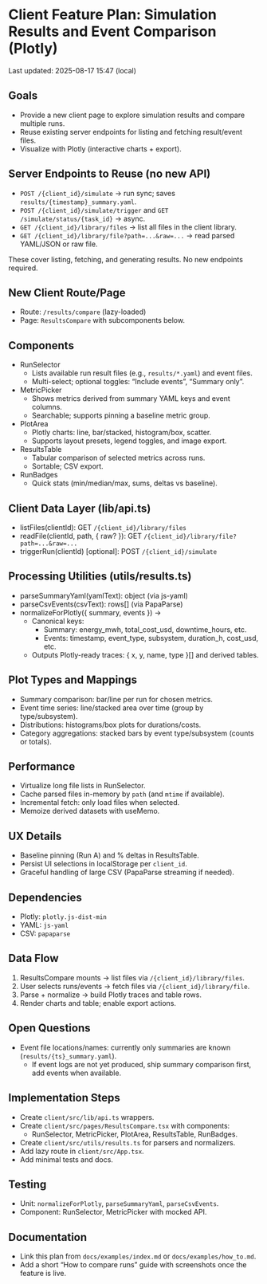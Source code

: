 # Client Feature Plan: Simulation Results and Event Comparison (Plotly)

Last updated: 2025-08-17 15:47 (local)

## Goals

- Provide a new client page to explore simulation results and compare multiple runs.
- Reuse existing server endpoints for listing and fetching result/event files.
- Visualize with Plotly (interactive charts + export).

## Server Endpoints to Reuse (no new API)

- `POST /{client_id}/simulate` → run sync; saves `results/{timestamp}_summary.yaml`.
- `POST /{client_id}/simulate/trigger` and `GET /simulate/status/{task_id}` → async.
- `GET /{client_id}/library/files` → list all files in the client library.
- `GET /{client_id}/library/file?path=...&raw=...` → read parsed YAML/JSON or raw file.

These cover listing, fetching, and generating results. No new endpoints required.

## New Client Route/Page

- Route: `/results/compare` (lazy-loaded)
- Page: `ResultsCompare` with subcomponents below.

## Components

- RunSelector
  - Lists available run result files (e.g., `results/*.yaml`) and event files.
  - Multi-select; optional toggles: “Include events”, “Summary only”.
- MetricPicker
  - Shows metrics derived from summary YAML keys and event columns.
  - Searchable; supports pinning a baseline metric group.
- PlotArea
  - Plotly charts: line, bar/stacked, histogram/box, scatter.
  - Supports layout presets, legend toggles, and image export.
- ResultsTable
  - Tabular comparison of selected metrics across runs.
  - Sortable; CSV export.
- RunBadges
  - Quick stats (min/median/max, sums, deltas vs baseline).

## Client Data Layer (lib/api.ts)

- listFiles(clientId): GET `/{client_id}/library/files`
- readFile(clientId, path, { raw? }): GET `/{client_id}/library/file?path=...&raw=...`
- triggerRun(clientId) [optional]: POST `/{client_id}/simulate`

## Processing Utilities (utils/results.ts)

- parseSummaryYaml(yamlText): object (via js-yaml)
- parseCsvEvents(csvText): rows[] (via PapaParse)
- normalizeForPlotly({ summary, events }) →
  - Canonical keys:
    - Summary: energy_mwh, total_cost_usd, downtime_hours, etc.
    - Events: timestamp, event_type, subsystem, duration_h, cost_usd, etc.
  - Outputs Plotly-ready traces: { x, y, name, type }[] and derived tables.

## Plot Types and Mappings

- Summary comparison: bar/line per run for chosen metrics.
- Event time series: line/stacked area over time (group by type/subsystem).
- Distributions: histograms/box plots for durations/costs.
- Category aggregations: stacked bars by event type/subsystem (counts or totals).

## Performance

- Virtualize long file lists in RunSelector.
- Cache parsed files in-memory by `path` (and `mtime` if available).
- Incremental fetch: only load files when selected.
- Memoize derived datasets with useMemo.

## UX Details

- Baseline pinning (Run A) and % deltas in ResultsTable.
- Persist UI selections in localStorage per `client_id`.
- Graceful handling of large CSV (PapaParse streaming if needed).

## Dependencies

- Plotly: `plotly.js-dist-min`
- YAML: `js-yaml`
- CSV: `papaparse`

## Data Flow

1. ResultsCompare mounts → list files via `/{client_id}/library/files`.
2. User selects runs/events → fetch files via `/{client_id}/library/file`.
3. Parse + normalize → build Plotly traces and table rows.
4. Render charts and table; enable export actions.

## Open Questions

- Event file locations/names: currently only summaries are known (`results/{ts}_summary.yaml`).
  - If event logs are not yet produced, ship summary comparison first, add events when available.

## Implementation Steps

- Create `client/src/lib/api.ts` wrappers.
- Create `client/src/pages/ResultsCompare.tsx` with components:
  - RunSelector, MetricPicker, PlotArea, ResultsTable, RunBadges.
- Create `client/src/utils/results.ts` for parsers and normalizers.
- Add lazy route in `client/src/App.tsx`.
- Add minimal tests and docs.

## Testing

- Unit: `normalizeForPlotly`, `parseSummaryYaml`, `parseCsvEvents`.
- Component: RunSelector, MetricPicker with mocked API.

## Documentation

- Link this plan from `docs/examples/index.md` or `docs/examples/how_to.md`.
- Add a short “How to compare runs” guide with screenshots once the feature is live.

